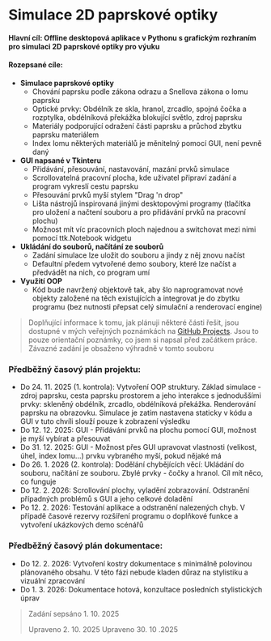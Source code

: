 # Simulace 2D paprskové optiky
#### Hlavní cíl: Offline desktopová aplikace v Pythonu s grafickým rozhraním pro simulaci 2D paprskové optiky pro výuku
#### Rozepsané cíle:
- **Simulace paprskové optiky**
  - Chování paprsku podle zákona odrazu a Snellova zákona o lomu paprsku
  - Optické prvky: Obdélník ze skla, hranol, zrcadlo, spojná čočka a rozptylka, obdélníková překážka blokující světlo, zdroj paprsku
  - Materiály podporující odražení části paprsku a průchod zbytku paprsku materiálem
  - Index lomu některých materiálů je měnitelný pomocí GUI, není pevně daný
- **GUI napsané v Tkinteru**
  - Přidávání, přesouvání, nastavování, mazání prvků simulace
  - Scrollovatelná pracovní plocha, kde uživatel připraví zadání a program vykreslí cestu paprsku
  - Přesouvání prvků myší stylem "Drag 'n drop"
  - Lišta nástrojů inspirovaná jinými desktopovými programy (tlačítka pro uložení a načtení souboru a pro přidávání prvků na pracovní plochu)
  - Možnost mít víc pracovních ploch najednou a switchovat mezi nimi pomocí ttk.Notebook widgetu
- **Ukládání do souborů, načítání ze souborů**
  - Zadání simulace lze uložit do souboru a jindy z něj znovu načíst
  - Defaultní předem vytvořené demo soubory, které lze načíst a předvádět na nich, co program umí
- **Využití OOP**
  - Kód bude navržený objektově tak, aby šlo naprogramovat nové objekty založené na těch existujících a integrovat je do zbytku programu (bez nutnosti přepsat celý simulační a renderovací engine)

> Doplňující informace k tomu, jak plánuji některé části řešit, jsou dostupné v mých veřejných poznámkách na [GitHub Projects](https://github.com/users/Rdandamanda/projects/1/views/1). Jsou to pouze orientační poznámky, co jsem si napsal před začátkem práce. Závazné zadání je obsaženo výhradně v tomto souboru

### Předběžný časový plán projektu:
- Do 24. 11. 2025 (1. kontrola): Vytvoření OOP struktury. Základ simulace - zdroj paprsku, cesta paprsku prostorem a jeho interakce s jednoduššími prvky: skleněný obdélník, zrcadlo, obdélníková překážka. Renderování paprsku na obrazovku. Simulace je zatím nastavena staticky v kódu a GUI v tuto chvíli slouží pouze k zobrazení výsledku
- Do 12. 12. 2025: GUI - Přidávání prvků na plochu pomocí GUI, možnost je myší vybírat a přesouvat
- Do 31. 12. 2025: GUI - Možnost přes GUI upravovat vlastnosti (velikost, úhel, index lomu...) prvku vybraného myší, pokud nějaké má
- Do 26. 1. 2026 (2. kontrola): Dodělání chybějících věcí: Ukládání do souboru, načítání ze souboru. Zbylé prvky - čočky a hranol. Cíl mít něco, co funguje
- Do 12. 2. 2026: Scrollování plochy, vyladění zobrazování. Odstranění případných problémů s GUI a jeho celkové doladění
- Po 12. 2. 2026: Testování aplikace a odstranění nalezených chyb. V případě časové rezervy rozšíření programu o doplňkové funkce a vytvoření ukázkových demo scénářů

### Předběžný časový plán dokumentace:
- Do 12. 2. 2026: Vytvoření kostry dokumentace s minimálně polovinou plánovaného obsahu. V této fázi nebude kladen důraz na stylistiku a vizuální zpracování
- Do 1. 3. 2026: Dokumentace hotová, konzultace posledních stylistických úprav

> Zadání sepsáno 1. 10. 2025
> 
> Upraveno 2. 10. 2025
> Upraveno 30. 10 .2025
